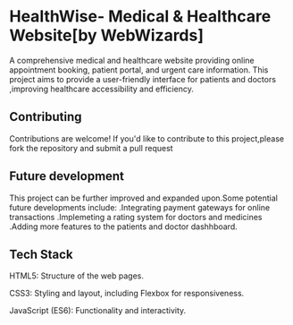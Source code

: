 # HealthWise- Medical & Healthcare Website[by WebWizards]

A comprehensive medical and healthcare website providing online appointment booking, patient portal, and urgent care information.
This project aims to provide a user-friendly interface for patients and doctors ,improving healthcare accessibility and efficiency.






## Contributing



Contributions are welcome! If you'd like to contribute to this project,please fork the repository and submit a pull request


## Future development
This project can be further improved and expanded upon.Some potential future developments include: .Integrating payment gateways for online transactions .Implemeting a rating system for doctors and medicines .Adding more features to the patients and doctor dashhboard.
## Tech Stack
HTML5: Structure of the web pages.

CSS3: Styling and layout, including Flexbox for responsiveness.

JavaScript (ES6): Functionality and interactivity.



